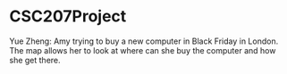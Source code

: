 # CSC207Project
Yue Zheng: Amy trying to buy a new computer in Black Friday in London. The map allows her to look at where can she buy the computer and how she get there.
